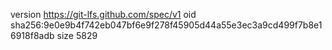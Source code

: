 version https://git-lfs.github.com/spec/v1
oid sha256:9e0e9b4f742eb047bf6e9f278f45905d44a55e3ec3a9cd499f7b8e16918f8adb
size 5829
